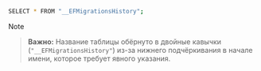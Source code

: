 ```bash
SELECT * FROM "__EFMigrationsHistory";
```

>[!note]
>
>> **Важно:** Название таблицы обёрнуто в двойные кавычки (`"__EFMigrationsHistory"`) из-за нижнего подчёркивания в начале имени, которое требует явного указания.
